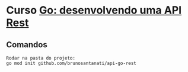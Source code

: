 # Curso [Go: desenvolvendo uma API Rest](https://cursos.alura.com.br/course/go-desenvolvendo-api-rest)  

## Comandos  
```
Rodar na pasta do projeto:
go mod init github.com/brunosantanati/api-go-rest 
```